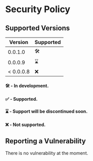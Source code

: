 # Security Policy

## Supported Versions

| Version | Supported |
| ------- | ----------|
| 0.0.1.0  |🛠️|
| 0.0.0.9  |⌛|
| < 0.0.0.8 |❌|

#### 🛠️ - In development.
#### ✅ - Supported.
#### ⌛ - Support will be discontinued soon.
#### ❌ - Not supported.

## Reporting a Vulnerability

There is no vulnerability at the moment.
